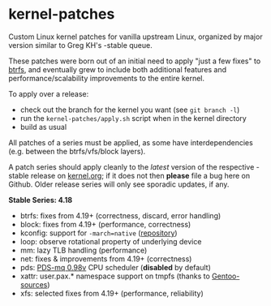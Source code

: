 kernel-patches
==============

Custom Linux kernel patches for vanilla upstream Linux, organized by major
version similar to Greg KH's -stable queue.

These patches were born out of an initial need to apply "just a few fixes"
to [btrfs](https://btrfs.wiki.kernel.org/), and eventually grew to include both
additional features and performance/scalability improvements to the entire kernel.

To apply over a release:

- check out the branch for the kernel you want (see `git branch -l`)
- run the `kernel-patches/apply.sh` script when in the kernel directory
- build as usual

All patches of a series must be applied, as some have interdependencies
(e.g. between the btrfs/vfs/block layers).

A patch series should apply cleanly to the *latest* version of the respective -stable
release on [kernel.org](https://www.kernel.org/); if it does not then **please** file
a bug here on Github. Older release series will only see sporadic updates, if any.

**Stable Series: 4.18**

- btrfs: fixes from 4.19+ (correctness, discard, error handling)
- block: fixes from 4.19+ (performance, correctness)
- kconfig: support for `-march=native` ([repository](https://github.com/graysky2/kernel_gcc_patch))
- loop: observe rotational property of underlying device
- mm: lazy TLB handling (performance)
- net: fixes & improvements from 4.19+ (correctness)
- pds: [PDS-mq 0.98v](https://cchalpha.blogspot.com/2018/08/pds-098v-release.html) CPU scheduler (**disabled** by default)
- xattr: user.pax.* namespace support on tmpfs (thanks to [Gentoo-sources](https://gitweb.gentoo.org/proj/linux-patches.git/))
- xfs: selected fixes from 4.19+ (performance, reliability)

